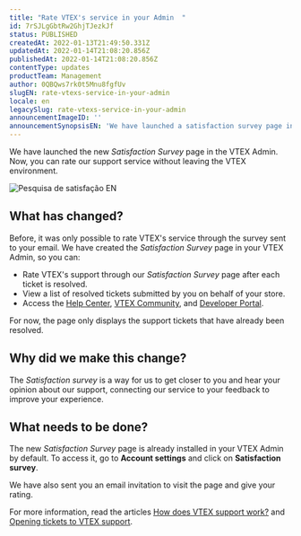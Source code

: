 ```yaml
---
title: "​​Rate VTEX's service in your Admin  "
id: 7rSJLgGbtRw2GhjTJezkJf
status: PUBLISHED
createdAt: 2022-01-13T21:49:50.331Z
updatedAt: 2022-01-14T21:08:20.856Z
publishedAt: 2022-01-14T21:08:20.856Z
contentType: updates
productTeam: Management
author: 0QBQws7rk0t5Mnu8fgfUv
slugEN: rate-vtexs-service-in-your-admin
locale: en
legacySlug: rate-vtexs-service-in-your-admin
announcementImageID: ''
announcementSynopsisEN: 'We have launched a satisfaction survey page in the VTEX Admin where you can rate your experience with our support.'
---
```


We have launched the new *Satisfaction Survey* page in the VTEX Admin. Now, you can rate our support service without leaving the VTEX environment.

![Pesquisa de satisfação EN](https://images.ctfassets.net/alneenqid6w5/3W8q5tdB9ZOrPT4QFMZP2D/eaadd736c6ce0d1b06e9f7cf2543f643/image__17_.png)

## What has changed?

Before, it was only possible to rate VTEX's service through the survey sent to your email. We have created the *Satisfaction Survey* page in your VTEX Admin, so you can:

- Rate VTEX's support through our *Satisfaction Survey* page after each ticket is resolved.    
- View a list of resolved tickets submitted by you on behalf of your store.   
- Access the [Help Center](https://help.vtex.com/), [VTEX Community](https://community.vtex.com/), and [Developer Portal](https://developers.vtex.com/).

For now, the page only displays the support tickets that have already been resolved.

## Why did we make this change?

The *Satisfaction survey* is a way for us to get closer to you and hear your opinion about our support, connecting our service to your feedback to improve your experience.

## What needs to be done?

The new *Satisfaction Survey* page is already installed in your VTEX Admin by default. To access it, go to **Account settings** and click on **Satisfaction survey**.

We have also sent you an email invitation to visit the page and give your rating.

For more information, read the articles [How does VTEX support work?](https://help.vtex.com/en/faq/como-funciona-o-suporte-da-vtex--3kACEfni4m8Yxa1vnf2ebe) and [Opening tickets to VTEX support](https://help.vtex.com/en/tutorial/abrir-chamados-para-o-suporte-vtex--16yOEqpO32UQYygSmMSSAM).
